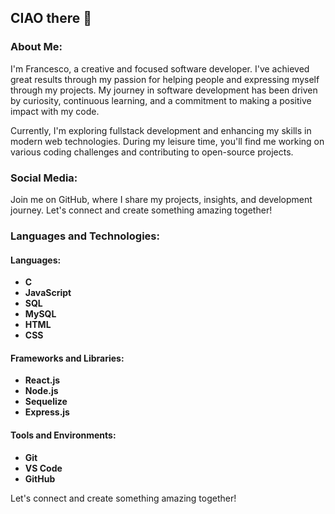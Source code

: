 ## CIAO there 👋

### About Me:
I'm Francesco, a creative and focused software developer. I've achieved great results through my passion for helping people and expressing myself through my projects. My journey in software development has been driven by curiosity, continuous learning, and a commitment to making a positive impact with my code.

Currently, I'm exploring fullstack development and enhancing my skills in modern web technologies. During my leisure time, you'll find me working on various coding challenges and contributing to open-source projects.

### Social Media: 
Join me on GitHub, where I share my projects, insights, and development journey. Let's connect and create something amazing together!

### Languages and Technologies:
#### Languages:
- **C**
- **JavaScript**
- **SQL**
- **MySQL**
- **HTML**
- **CSS**

#### Frameworks and Libraries:
- **React.js**
- **Node.js**
- **Sequelize**
- **Express.js**

#### Tools and Environments:
- **Git**
- **VS Code**
- **GitHub**

Let's connect and create something amazing together!

